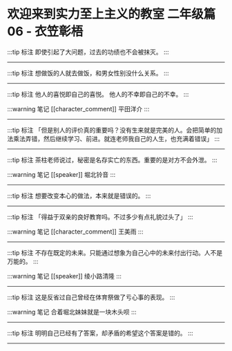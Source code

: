 # 欢迎来到实力至上主义的教室 二年级篇 06 - 衣笠彰梧

:::tip 标注
即使引起了大问题，过去的功绩也不会被抹灭。
:::

---

:::tip 标注
想做饭的人就去做饭，和男女性别没什么关系。
:::

---

:::tip 标注
他人的喜悦即自己的喜悦。
他人的不幸即自己的不幸。
:::

:::warning 笔记
[[character_comment]]  平田洋介
:::

---

:::tip 标注
「但是别人的评价真的重要吗？没有生来就是完美的人。会把简单的加法乘法弄错，然后继续学习、前进。就连老师我自己的人生，也充满着错误」
:::

---

:::tip 标注
茶柱老师说过，秘密是名存实亡的东西。重要的是对方不会外泄。
:::

:::warning 笔记
[[speaker]] 堀北铃音
:::

---

:::tip 标注
想要改变本心的做法，本来就是错误的。
:::

---

:::tip 标注
「得益于双亲的良好教育吗。不过多少有点礼貌过头了」
:::

:::warning 笔记
[[character_comment]] 王美雨
:::

---

:::tip 标注
不存在既定的未来。只能通过想象为自己心中的未来付出行动。人不是万能的。
:::

:::warning 笔记
[[speaker]] 绫小路清隆
:::

---

:::tip 标注
这是反省过自己曾经在体育祭做了亏心事的表现。
:::

:::warning 笔记
合着堀北妹妹就是一块木头呗
:::

---

:::tip 标注
明明自己已经有了答案，却矛盾的希望这个答案是错的。
:::

---

